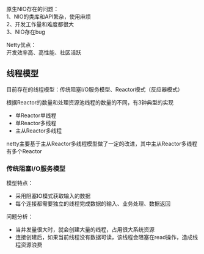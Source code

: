  原生NIO存在的问题：  
1、NIO的类库和API繁杂，使用麻烦  
2、开发工作量和难度都很大  
3、NIO存在bug  

Netty优点：  
开发效率高、高性能、社区活跃  

## 线程模型
目前存在的线程模型：传统阻塞I/O服务模型、Reactor模式（反应器模式）

根据Reactor的数量和处理资源池线程的数量的不同，有3钟典型的实现
- 单Reactor单线程
- 单Reactor多线程
- 主从Reactor多线程

netty主要基于主从Reactor多线程模型做了一定的改进，其中主从Reactor多线程有多个Reactor

### 传统阻塞I/O服务模型
模型特点：
- 采用阻塞IO模式获取输入的数据
- 每个连接都需要独立的线程完成数据的输入、业务处理、数据返回     

问题分析：
- 当并发量很大时，就会创建大量的线程，占用很大系统资源
- 连接创建后，如果当前线程没有数据可读，该线程会阻塞在read操作，造成线程资源浪费